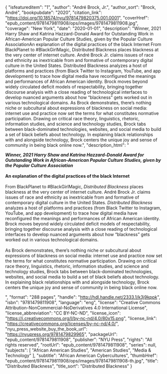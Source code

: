 {
  "isfeatureditem": "1",
  "author": "André Brock, Jr.",
  "author_sort": "Brock, André",
  "bookpubdate": "2020",
  "citation_link": "https://doi.org/10.18574/nyu/9781479820375.001.0001",
  "coverHref": "epub_content/9781479811908/ops/images/9781479811908.jpg",
  "coverage": "New York",
  "date": "2020-01-01",
  "description": "Winner, 2021 Harry Shaw and Katrina Hazzard-Donald Award for Outstanding Work in African-American Popular Culture Studies, given by the Popular Culture AssociationAn explanation of the digital practices of the black Internet From BlackPlanet to #BlackGirlMagic, Distributed Blackness places blackness at the very center of internet culture. André Brock Jr. claims issues of race and ethnicity as inextricable from and formative of contemporary digital culture in the United States. Distributed Blackness analyzes a host of platforms and practices (from Black Twitter to Instagram, YouTube, and app development) to trace how digital media have reconfigured the meanings and performances of African American identity. Brock moves beyond widely circulated deficit models of respectability, bringing together discourse analysis with a close reading of technological interfaces to develop nuanced arguments about how “blackness” gets worked out in various technological domains.             As Brock demonstrates, there’s nothing niche or subcultural about expressions of blackness on social media: internet use and practice now set the terms for what constitutes normative participation. Drawing on critical race theory, linguistics, rhetoric, information studies, and science and technology studies, Brock tabs between black-dominated technologies, websites, and social media to build a set of black beliefs about technology. In explaining black relationships with and alongside technology, Brock centers the unique joy and sense of community in being black online now.",
  "description_html": "<p><b><i>Winner, 2021 Harry Shaw and Katrina Hazzard-Donald Award for Outstanding Work in African-American Popular Culture Studies, given by the Popular Culture Association</i></b><br><br><b>An explanation of the digital practices of the black Internet </b><br><br>From BlackPlanet to #BlackGirlMagic, <i>Distributed Blackness</i> places blackness at the very center of internet culture. André Brock Jr. claims issues of race and ethnicity as inextricable from and formative of contemporary digital culture in the United States. <i>Distributed Blackness</i> analyzes a host of platforms and practices (from Black Twitter to Instagram, YouTube, and app development) to trace how digital media have reconfigured the meanings and performances of African American identity. Brock moves beyond widely circulated deficit models of respectability, bringing together discourse analysis with a close reading of technological interfaces to develop nuanced arguments about how “blackness” gets worked out in various technological domains.             <br><br>As Brock demonstrates, there’s nothing niche or subcultural about expressions of blackness on social media: internet use and practice now set the terms for what constitutes normative participation. Drawing on critical race theory, linguistics, rhetoric, information studies, and science and technology studies, Brock tabs between black-dominated technologies, websites, and social media to build a set of black beliefs about technology. In explaining black relationships with and alongside technology, Brock centers the unique joy and sense of community in being black online now.</p>",
  "format": "288 pages",
  "handle": "http://hdl.handle.net/2333.1/k3j9kppk",
  "isbn": "9781479811908",
  "language": "eng",
  "license": "Creative Commons Attribution-NonCommercial-NoDerivatives 4.0 International License",
  "license_abbreviation": "CC BY-NC-ND",
  "license_icon": "https://i.creativecommons.org/l/by-nc-nd/4.0/80x15.png",
  "license_link": "https://creativecommons.org/licenses/by-nc-nd/4.0/",
  "nyu_press_website_buy_the_book_url": "https://nyupress.org/9781479829965",
  "packageUrl": "epub_content/9781479811908",
  "publisher": "NYU Press",
  "rights": "All rights reserved",
  "rootUrl": "epub_content/9781479811908",
  "series": null,
  "subjects": [
    "African American Studies",
    "American Studies",
    "Media & Technology"
  ],
  "subtitle": "African American Cybercultures",
  "thumbHref": "epub_content/9781479811908/ops/images/9781479811908-th.jpg",
  "title": "Distributed Blackness",
  "title_sort": "Distributed Blackness"
}
